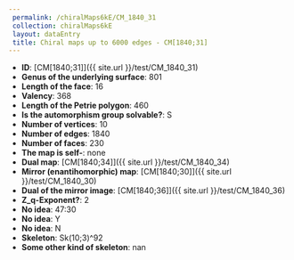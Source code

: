 ```yaml
--- 
 permalink: /chiralMaps6kE/CM_1840_31 
 collection: chiralMaps6kE
 layout: dataEntry
 title: Chiral maps up to 6000 edges - CM[1840;31]
---
```


- **ID**: [CM[1840;31]]({{ site.url }}/test/CM_1840_31)
- **Genus of the underlying surface**: 801
- **Length of the face**: 16
- **Valency**: 368
- **Length of the Petrie polygon**: 460
- **Is the automorphism group solvable?**: S
- **Number of vertices**: 10
- **Number of edges**: 1840
- **Number of faces**: 230
- **The map is self-**: none
- **Dual map**: [CM[1840;34]]({{ site.url }}/test/CM_1840_34)
- **Mirror (enantihomorphic) map**: [CM[1840;30]]({{ site.url }}/test/CM_1840_30)
- **Dual of the mirror image**: [CM[1840;36]]({{ site.url }}/test/CM_1840_36)
- **Z_q-Exponent?**: 2
- **No idea**:  47:30
- **No idea**: Y
- **No idea**: N
- **Skeleton**: Sk(10;3)^92
- **Some other kind of skeleton**: nan
